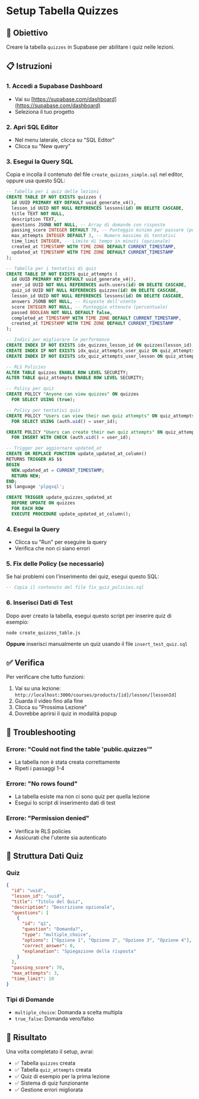 # Setup Tabella Quizzes

## 🎯 Obiettivo
Creare la tabella `quizzes` in Supabase per abilitare i quiz nelle lezioni.

## 📋 Istruzioni

### 1. Accedi a Supabase Dashboard
- Vai su [https://supabase.com/dashboard](https://supabase.com/dashboard)
- Seleziona il tuo progetto

### 2. Apri SQL Editor
- Nel menu laterale, clicca su "SQL Editor"
- Clicca su "New query"

### 3. Esegui la Query SQL
Copia e incolla il contenuto del file `create_quizzes_simple.sql` nel editor, oppure usa questo SQL:

```sql
-- Tabella per i quiz delle lezioni
CREATE TABLE IF NOT EXISTS quizzes (
  id UUID PRIMARY KEY DEFAULT uuid_generate_v4(),
  lesson_id UUID NOT NULL REFERENCES lessons(id) ON DELETE CASCADE,
  title TEXT NOT NULL,
  description TEXT,
  questions JSONB NOT NULL, -- Array di domande con risposte
  passing_score INTEGER DEFAULT 70, -- Punteggio minimo per passare (percentuale)
  max_attempts INTEGER DEFAULT 3, -- Numero massimo di tentativi
  time_limit INTEGER, -- Limite di tempo in minuti (opzionale)
  created_at TIMESTAMP WITH TIME ZONE DEFAULT CURRENT_TIMESTAMP,
  updated_at TIMESTAMP WITH TIME ZONE DEFAULT CURRENT_TIMESTAMP
);

-- Tabella per i tentativi di quiz
CREATE TABLE IF NOT EXISTS quiz_attempts (
  id UUID PRIMARY KEY DEFAULT uuid_generate_v4(),
  user_id UUID NOT NULL REFERENCES auth.users(id) ON DELETE CASCADE,
  quiz_id UUID NOT NULL REFERENCES quizzes(id) ON DELETE CASCADE,
  lesson_id UUID NOT NULL REFERENCES lessons(id) ON DELETE CASCADE,
  answers JSONB NOT NULL, -- Risposte dell'utente
  score INTEGER NOT NULL, -- Punteggio ottenuto (percentuale)
  passed BOOLEAN NOT NULL DEFAULT false,
  completed_at TIMESTAMP WITH TIME ZONE DEFAULT CURRENT_TIMESTAMP,
  created_at TIMESTAMP WITH TIME ZONE DEFAULT CURRENT_TIMESTAMP
);

-- Indici per migliorare le performance
CREATE INDEX IF NOT EXISTS idx_quizzes_lesson_id ON quizzes(lesson_id);
CREATE INDEX IF NOT EXISTS idx_quiz_attempts_user_quiz ON quiz_attempts(user_id, quiz_id);
CREATE INDEX IF NOT EXISTS idx_quiz_attempts_user_lesson ON quiz_attempts(user_id, lesson_id);

-- RLS Policies
ALTER TABLE quizzes ENABLE ROW LEVEL SECURITY;
ALTER TABLE quiz_attempts ENABLE ROW LEVEL SECURITY;

-- Policy per quiz
CREATE POLICY "Anyone can view quizzes" ON quizzes
  FOR SELECT USING (true);

-- Policy per tentativi quiz
CREATE POLICY "Users can view their own quiz attempts" ON quiz_attempts
  FOR SELECT USING (auth.uid() = user_id);

CREATE POLICY "Users can create their own quiz attempts" ON quiz_attempts
  FOR INSERT WITH CHECK (auth.uid() = user_id);

-- Trigger per aggiornare updated_at
CREATE OR REPLACE FUNCTION update_updated_at_column()
RETURNS TRIGGER AS $$
BEGIN
  NEW.updated_at = CURRENT_TIMESTAMP;
  RETURN NEW;
END;
$$ language 'plpgsql';

CREATE TRIGGER update_quizzes_updated_at
  BEFORE UPDATE ON quizzes
  FOR EACH ROW
  EXECUTE PROCEDURE update_updated_at_column();
```

### 4. Esegui la Query
- Clicca su "Run" per eseguire la query
- Verifica che non ci siano errori

### 5. Fix delle Policy (se necessario)
Se hai problemi con l'inserimento dei quiz, esegui questo SQL:

```sql
-- Copia il contenuto del file fix_quiz_policies.sql
```

### 6. Inserisci Dati di Test
Dopo aver creato la tabella, esegui questo script per inserire quiz di esempio:

```bash
node create_quizzes_table.js
```

**Oppure** inserisci manualmente un quiz usando il file `insert_test_quiz.sql`

## ✅ Verifica
Per verificare che tutto funzioni:

1. Vai su una lezione: `http://localhost:3000/courses/products/[id]/lesson/[lessonId]`
2. Guarda il video fino alla fine
3. Clicca su "Prossima Lezione"
4. Dovrebbe aprirsi il quiz in modalità popup

## 🐛 Troubleshooting

### Errore: "Could not find the table 'public.quizzes'"
- La tabella non è stata creata correttamente
- Ripeti i passaggi 1-4

### Errore: "No rows found"
- La tabella esiste ma non ci sono quiz per quella lezione
- Esegui lo script di inserimento dati di test

### Errore: "Permission denied"
- Verifica le RLS policies
- Assicurati che l'utente sia autenticato

## 📝 Struttura Dati Quiz

### Quiz
```json
{
  "id": "uuid",
  "lesson_id": "uuid",
  "title": "Titolo del Quiz",
  "description": "Descrizione opzionale",
  "questions": [
    {
      "id": "q1",
      "question": "Domanda?",
      "type": "multiple_choice",
      "options": ["Opzione 1", "Opzione 2", "Opzione 3", "Opzione 4"],
      "correct_answer": 0,
      "explanation": "Spiegazione della risposta"
    }
  ],
  "passing_score": 70,
  "max_attempts": 3,
  "time_limit": 10
}
```

### Tipi di Domande
- `multiple_choice`: Domanda a scelta multipla
- `true_false`: Domanda vero/falso

## 🎉 Risultato
Una volta completato il setup, avrai:
- ✅ Tabella `quizzes` creata
- ✅ Tabella `quiz_attempts` creata
- ✅ Quiz di esempio per la prima lezione
- ✅ Sistema di quiz funzionante
- ✅ Gestione errori migliorata
